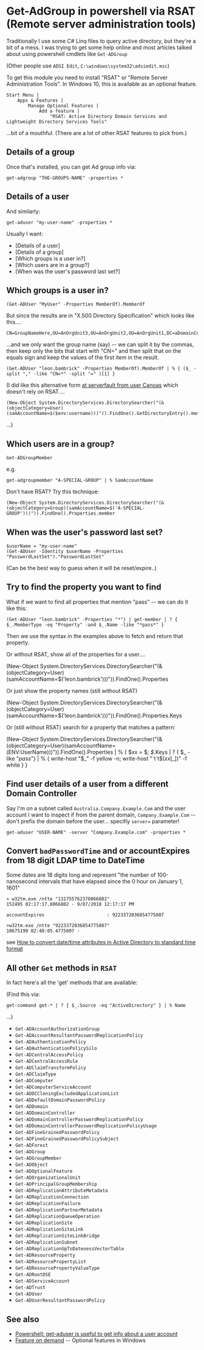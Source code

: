 ﻿# Get-AdGroup in powershell via RSAT (Remote server administration tools)

Traditionally I use some C# Linq files to query active directory, but they're a bit of a mess. I was trying to get some help online and most articles talked about using powershell cmdlets like `Get-ADGroup`

(Other people use `ADSI Edit`, `C:\windows\system32\adsiedit.msc`)

To get this module you need to install "RSAT" or "Remote Server Administration Tools". In Windows 10, this is available as an optional feature.

	Start Menu |
		Apps & Features |
			Manage Optional Features |
				Add a feature |
					"RSAT: Active Directory Domain Services and Lightweight Directory Services Tools"

...bit of a mouthful. (There are a lot of other RSAT features to pick from.)

## Details of a group

Once that's installed, you can get Ad group info via:

	get-adgroup "THE-GROUPS-NAME" -properties *

## Details of a user

And similarly:

	get-aduser "my-user-name" -properties *

Usually I want:

- [Details of a user]
- [Details of a group]
- [Which groups is a user in?]
- [Which users are in a group?]
- [When was the user's password last set?]

## Which groups is a user in?

	(Get-ADUser "MyUser" -Properties MemberOf).MemberOf

But since the results are in "X.500 Directory Specification" which looks like this....

	CN=GroupNameHere,OU=AnOrgUnit3,OU=AnOrgUnit2,OU=AnOrgUnit1,DC=aDomainComponent3,DC=aDomainComponent2,DC=aDomainComponent1

...and we only want the group name (say) -- we can split it by the commas, then keep only the bits that start with "CN=" and then split that on the equals sign and keep the values of the first item in the result.

	(Get-ADUser "leon.bambrick" -Properties MemberOf).MemberOf | % { ($_ -split "," -like "CN=*" -split "=" )[1] }

(I did like this alternative form [at serverfault from user Canoas](https://serverfault.com/a/594724/17154) which doesn't rely on RSAT....

	(New-Object System.DirectoryServices.DirectorySearcher("(&(objectCategory=User)(samAccountName=$($env:username)))")).FindOne().GetDirectoryEntry().memberOf

...)

## Which users are in a group?

	Get-ADGroupMember

e.g.

	get-adgroupmember "A-SPECIAL-GROUP" | % SamAccountName



Don't have RSAT? Try this technique:

	(New-Object System.DirectoryServices.DirectorySearcher("(&(objectCategory=Group)(samAccountName=$('A-SPECIAL-GROUP')))")).FindOne().Properties.member

## When was the user's password last set?

	$userName = "my-user-name"
	(Get-ADUser -Identity $userName -Properties "PasswordLastSet")."PasswordLastSet"

(Can be the best way to guess when it will be reset/expire..)

## Try to find the property you want to find

What if we want to find all properties that mention "pass" -- we can do it like this:

	(Get-ADUser "leon.bambrick" -Properties "*") | get-member | ? { $_.MemberType -eq "Property" -and $_.Name -like "*pass*" }

Then we use the syntax in the examples above to fetch and return that property.


Or without RSAT, show all of the properties for a user....

   (New-Object System.DirectoryServices.DirectorySearcher("(&(objectCategory=User)(samAccountName=$('leon.bambrick')))")).FindOne().Properties

Or just show the property names (still without RSAT)

   (New-Object System.DirectoryServices.DirectorySearcher("(&(objectCategory=User)(samAccountName=$('leon.bambrick')))")).FindOne().Properties.Keys

Or (still without RSAT) search for a property that matches a pattern:


   (New-Object System.DirectoryServices.DirectorySearcher("(&(objectCategory=User)(samAccountName=$($ENV:UserName)))")).FindOne().Properties | 
      % { $xx = $_; $_.Keys  | ? { $_ -like "*pass*"} | % { write-host "$_" -f yellow -n; write-host "`t`t$($xx[$_])" -f white } }




## Find user details of a user from a different Domain Controller

Say I'm on a subnet called `Australia.Company.Example.Com` and the user account I want to inspect if from the parent domain, `Company.Example.Com` -- don't prefix the domain before the user... specifiy `server=` parameter!

	get-aduser "USER-NAME" -server "Company.Example.com" -properties *

## Convert `badPasswordTime` and or accountExpires from 18 digit LDAP time to DateTime

Some dates are 18 digits long and represent "the number of 100-nanosecond intervals that have elapsed since the 0 hour on January 1, 1601"

	> w32tm.exe /ntte "131755762378066802"
	152495 02:17:17.8066802 - 9/07/2018 12:17:17 PM

	accountExpires                       : 9223372036854775807

	>w32tm.exe /ntte "9223372036854775807"
	10675199 02:48:05.4775807 -

see [How to convert date/time attributes in Active Directory to standard time format](https://docs.microsoft.com/en-us/troubleshoot/windows-server/identity/convert-datetime-attributes-to-standard-format)

## All other `Get` methods in `RSAT`

In fact here's all the 'get' methods that are available:

(Find this via:

	get-command get-* | ? { $_.Source -eq "ActiveDirectory" } | % Name

...)

- `Get-ADAccountAuthorizationGroup`
- `Get-ADAccountResultantPasswordReplicationPolicy`
- `Get-ADAuthenticationPolicy`
- `Get-ADAuthenticationPolicySilo`
- `Get-ADCentralAccessPolicy`
- `Get-ADCentralAccessRule`
- `Get-ADClaimTransformPolicy`
- `Get-ADClaimType`
- `Get-ADComputer`
- `Get-ADComputerServiceAccount`
- `Get-ADDCCloningExcludedApplicationList`
- `Get-ADDefaultDomainPasswordPolicy`
- `Get-ADDomain`
- `Get-ADDomainController`
- `Get-ADDomainControllerPasswordReplicationPolicy`
- `Get-ADDomainControllerPasswordReplicationPolicyUsage`
- `Get-ADFineGrainedPasswordPolicy`
- `Get-ADFineGrainedPasswordPolicySubject`
- `Get-ADForest`
- `Get-ADGroup`
- `Get-ADGroupMember`
- `Get-ADObject`
- `Get-ADOptionalFeature`
- `Get-ADOrganizationalUnit`
- `Get-ADPrincipalGroupMembership`
- `Get-ADReplicationAttributeMetadata`
- `Get-ADReplicationConnection`
- `Get-ADReplicationFailure`
- `Get-ADReplicationPartnerMetadata`
- `Get-ADReplicationQueueOperation`
- `Get-ADReplicationSite`
- `Get-ADReplicationSiteLink`
- `Get-ADReplicationSiteLinkBridge`
- `Get-ADReplicationSubnet`
- `Get-ADReplicationUpToDatenessVectorTable`
- `Get-ADResourceProperty`
- `Get-ADResourcePropertyList`
- `Get-ADResourcePropertyValueType`
- `Get-ADRootDSE`
- `Get-ADServiceAccount`
- `Get-ADTrust`
- `Get-ADUser`
- `Get-ADUserResultantPasswordPolicy`

## See also

- [Powershell: get-aduser is useful to get info about a user account](../powershell/get_aduser.md)
- [Feature on demand](../windows/feature_on_demand.md) -- Optional features in Windows
